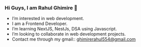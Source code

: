 ### Hi Guys, I am Rahul Ghimire 👋

-  I’m interested in web development.
-  I am a Frontend Developer.
- I’m learning NextJS, NestJs, DSA using Javascript.
- I’m looking to collaborate in web development projects.
- Contact me through my gmail:: ghimirerahul554@gmail.com


